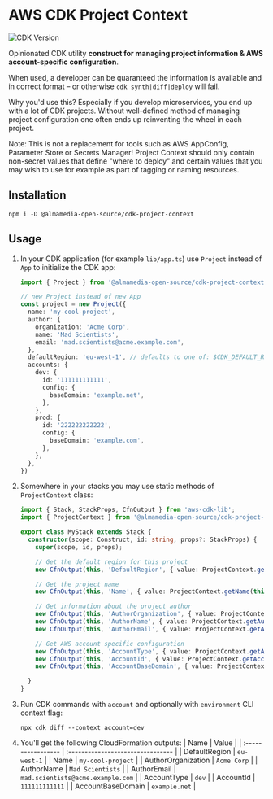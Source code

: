 # AWS CDK Project Context

![CDK Version](https://img.shields.io/badge/CDK-v2-informational "CDK v2")

Opinionated CDK utility **construct for managing project information & AWS account-specific configuration**.

When used, a developer can be quaranteed the information is available and in correct format – or otherwise `cdk synth|diff|deploy` will fail.

Why you'd use this? Especially if you develop microservices, you end up with a lot of CDK projects. Without well-defined method of managing project configuration one often ends up reinventing the wheel in each project.

Note: This is not a replacement for tools such as AWS AppConfig, Parameter Store or Secrets Manager! Project Context should only contain non-secret values that define "where to deploy" and certain values that you may wish to use for example as part of tagging or naming resources.

## Installation

```shell
npm i -D @almamedia-open-source/cdk-project-context
```

## Usage

1. In your CDK application (for example `lib/app.ts`) use `Project` instead of `App` to initialize the CDK app:
    ```ts
    import { Project } from '@almamedia-open-source/cdk-project-context';

    // new Project instead of new App
    const project = new Project({
      name: 'my-cool-project',
      author: {
        organization: 'Acme Corp',
        name: 'Mad Scientists',
        email: 'mad.scientists@acme.example.com',
      },
      defaultRegion: 'eu-west-1', // defaults to one of: $CDK_DEFAULT_REGION, $AWS_REGION or us-east-1
      accounts: {
        dev: {
          id: '111111111111',
          config: {
            baseDomain: 'example.net',
          },
        },
        prod: {
          id: '222222222222',
          config: {
            baseDomain: 'example.com',
          },
        },
      },
    })
    ```

2. Somewhere in your stacks you may use static methods of `ProjectContext` class:
    ```ts
    import { Stack, StackProps, CfnOutput } from 'aws-cdk-lib';
    import { ProjectContext } from '@almamedia-open-source/cdk-project-context';

    export class MyStack extends Stack {
      constructor(scope: Construct, id: string, props?: StackProps) {
        super(scope, id, props);

        // Get the default region for this project
        new CfnOutput(this, 'DefaultRegion', { value: ProjectContext.getDefaultRegion(this) });

        // Get the project name
        new CfnOutput(this, 'Name', { value: ProjectContext.getName(this) });

        // Get information about the project author
        new CfnOutput(this, 'AuthorOrganization', { value: ProjectContext.getAuthorOrganization(this) });
        new CfnOutput(this, 'AuthorName', { value: ProjectContext.getAuthorName(this) });
        new CfnOutput(this, 'AuthorEmail', { value: ProjectContext.getAuthorEmail(this) });

        // Get AWS account specific configuration
        new CfnOutput(this, 'AccountType', { value: ProjectContext.getAccountType(this) });
        new CfnOutput(this, 'AccountId', { value: ProjectContext.getAccountId(this) });
        new CfnOutput(this, 'AccountBaseDomain', { value: ProjectContext.getAccountConfig(this, 'baseDomain') });

      }
    }
    ```


3. Run CDK commands with `account` and optionally with `environment` CLI context flag:
    ```shell
    npx cdk diff --context account=dev
    ```

4. You'll get the following CloudFormation outputs:
    |        Name        |               Value               |
    | :----------------- | :-------------------------------- |
    | DefaultRegion      | `eu-west-1`                       |
    | Name               | `my-cool-project`                 |
    | AuthorOrganization | `Acme Corp`                       |
    | AuthorName         | `Mad Scientists`                  |
    | AuthorEmail        | `mad.scientists@acme.example.com` |
    | AccountType        | `dev`                             |
    | AccountId          | `111111111111`                    |
    | AccountBaseDomain  | `example.net`                     |
